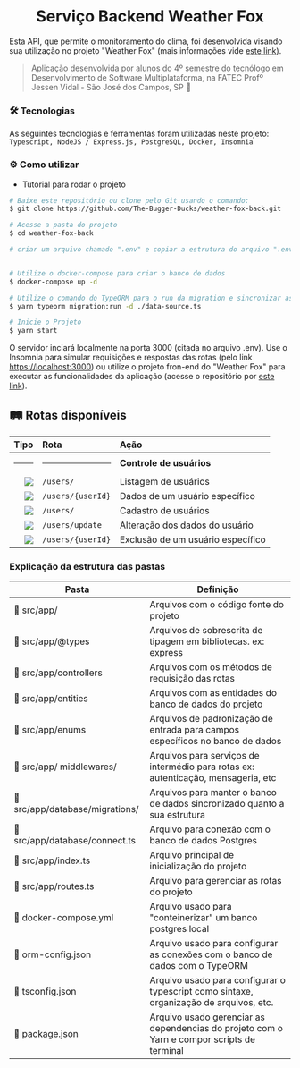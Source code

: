 <h1 align="center"> 
  Serviço Backend Weather Fox
</h1>

Esta API, que permite o monitoramento do clima, foi desenvolvida visando sua utilização no projeto "Weather Fox" (mais informações vide [este link](https://github.com/The-Bugger-Ducks/documentation)).

> Aplicação desenvolvida por alunos do 4º semestre do tecnólogo em Desenvolvimento de Software Multiplataforma, na FATEC Profº Jessen Vidal - São José dos Campos, SP :rocket:

### :hammer_and_wrench: Tecnologias

As seguintes tecnologias e ferramentas foram utilizadas neste projeto: `Typescript, NodeJS / Express.js, PostgreSQL, Docker, Insomnia`

### :gear: Como utilizar

<!-- Para consumir esta API, é preciso seguir o passo a passo abaixo ou utilizar a URL do serviço em nuvem (através deste link: [https://help-duck-tickets.herokuapp.com/tickets/](https://help-duck-tickets.herokuapp.com/tickets/)). -->

- Tutorial para rodar o projeto

```bash
# Baixe este repositório ou clone pelo Git usando o comando:
$ git clone https://github.com/The-Bugger-Ducks/weather-fox-back.git

# Acesse a pasta do projeto
$ cd weather-fox-back

# criar um arquivo chamado ".env" e copiar a estrutura do arquivo ".env.example" e colocar seus respectivos dados


# Utilize o docker-compose para criar o banco de dados
$ docker-compose up -d

# Utilize o comando do TypeORM para o run da migration e sincronizar as entidades
$ yarn typeorm migration:run -d ./data-source.ts

# Inicie o Projeto
$ yarn start
```

O servidor inciará localmente na porta 3000 (citada no arquivo .env). Use o Insomnia para simular requisições e respostas das rotas (pelo link [https://localhost:3000](https://localhost:3000)) ou utilize o projeto fron-end do "Weather Fox" para executar as funcionalidades da aplicação (acesse o repositório por [este link](https://github.com/The-Bugger-Ducks/fox-front)).

<!-- ![image](https://user-images.githubusercontent.com/55204419/186800014-710b4a64-28ec-4d5d-b87c-16d699dc1bb3.png) -->

## :railway_track: Rotas disponíveis
<div align="center">
  
|                                                                    Tipo | Rota                                 | Ação                            |
| ----------------------------------------------------------------------: | :----------------------------------- | :------------------------------ |
|   <hr>                                                                  | <hr>                                 | **Controle de usuários**        |
|    [![](https://img.shields.io/badge/GET-2E8B57?style=for-the-badge)]() | `/users/`                          | Listagem de usuários            |
|    [![](https://img.shields.io/badge/GET-2E8B57?style=for-the-badge)]() | `/users/{userId}`                  | Dados de um usuário específico  |`
|   [![](https://img.shields.io/badge/POST-4682B4?style=for-the-badge)]() | `/users/`                          | Cadastro de usuários            |
|    [![](https://img.shields.io/badge/PUT-9370DB?style=for-the-badge)]() | `/users/update`                    | Alteração dos dados do usuário  |
| [![](https://img.shields.io/badge/DELETE-CD853F?style=for-the-badge)]() | `/users/{userId}`                  | Exclusão de um usuário específico

</div>

### Explicação da estrutura das pastas

| Pasta                                                       | Definição                                                                       |
| ----------------------------------------------------------- | ------------------------------------------------------------------------------- |
| :open_file_folder: src/app/                                     | Arquivos com o código fonte do projeto                                          |
| :open_file_folder: src/app/@types                               | Arquivos de sobrescrita de tipagem em bibliotecas. ex: express                  |
| :open_file_folder: src/app/controllers                          | Arquivos com os métodos de requisição das rotas                                 |
| :open_file_folder: src/app/entities                             | Arquivos com as entidades do banco de dados do projeto |
| :open_file_folder: src/app/enums                                | Arquivos de padronização de entrada para campos específicos no banco de dados   |
| :open_file_folder: src/app/ middlewares/                        | Arquivos para serviços de intermédio para rotas ex: autenticação, mensageria, etc|
| :open_file_folder: src/app/database/migrations/                 | Arquivos para manter o banco de dados sincronizado quanto a sua estrutura       |
| :page_facing_up: src/app/database/connect.ts                  | Arquivo para conexão com o banco de dados Postgres                              |
| :page_facing_up: src/app/index.ts                               | Arquivo principal de inicialização do projeto                                   |
| :page_facing_up: src/app/routes.ts                              | Arquivo para gerenciar as rotas do projeto                                      |
| :page_facing_up: docker-compose.yml                         | Arquivo usado para "conteinerizar" um banco postgres local                      |
| :page_facing_up: orm-config.json                            | Arquivo usado para configurar as conexões com o banco de dados com o TypeORM    |
| :page_facing_up: tsconfig.json                              | Arquivo usado para configurar o typescript como sintaxe, organização de arquivos, etc.                      |
| :page_facing_up: package.json                               | Arquivo usado gerenciar as dependencias do projeto com o Yarn e compor scripts de terminal                  |
